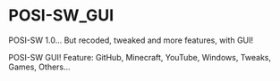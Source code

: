 # POSI-SW_GUI
POSI-SW 1.0... But recoded, tweaked and more features, with GUI!

POSI-SW GUI! 
  Feature: GitHub, Minecraft, YouTube, Windows, Tweaks, Games, Others...
